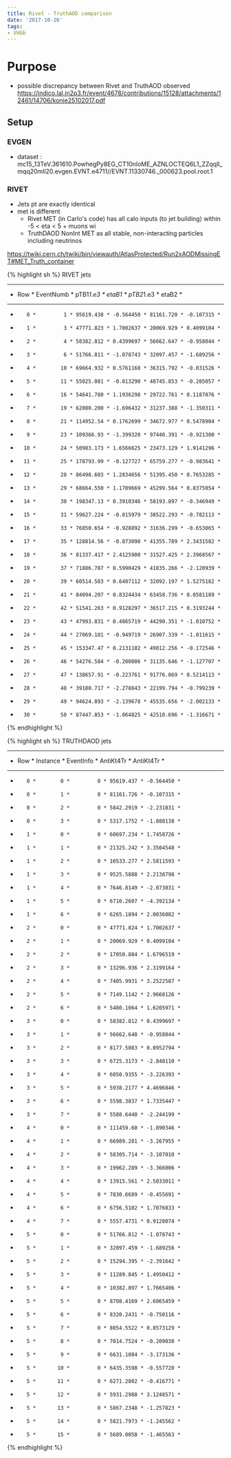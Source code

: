 ```yaml
---
title: Rivet - TruthAOD comparison
date: '2017-10-26'
tags:
- VHbb
---
```

# Purpose

* possible discrepancy between Rivet and TruthAOD observed https://indico.lal.in2p3.fr/event/4678/contributions/15128/attachments/12461/14706/konie25102017.pdf

## Setup

### EVGEN

* dataset : mc15_13TeV.361610.PowhegPy8EG_CT10nloME_AZNLOCTEQ6L1_ZZqqll_mqq20mll20.evgen.EVNT.e4711//EVNT.11330746._000623.pool.root.1

### RIVET



* Jets pt are exactly identical
* met is different
  * Rivet MET (in Carlo's code) has all calo inputs (to jet building) within -5 < eta < 5 + muons wi
  * TruthDAOD NonInt MET as all stable, non-interacting particles including neutrinos
  
https://twiki.cern.ch/twiki/bin/viewauth/AtlasProtected/Run2xAODMissingET#MET_Truth_container

{% highlight sh %}
RIVET jets

************************************************************************
*    Row   * EventNumb * pTB1*1.e3 *     etaB1 * pTB2*1.e3 *     etaB2 *
************************************************************************
*        0 *         1 * 95619.438 * -0.564450 * 81161.720 * -0.107315 *
*        1 *         3 * 47771.823 * 1.7002637 * 20069.929 * 0.4099104 *
*        2 *         4 * 58382.812 * 0.4399697 * 56662.647 * -0.958044 *
*        3 *         6 * 51766.811 * -1.078743 * 32097.457 * -1.689256 *
*        4 *        10 * 69664.932 * 0.5761168 * 36315.792 * -0.031526 *
*        5 *        11 * 55025.081 * -0.813290 * 48745.853 * -0.285057 *
*        6 *        16 * 54641.780 * 1.1936298 * 29722.761 * 0.1187076 *
*        7 *        19 * 62080.200 * -1.696432 * 31237.388 * -1.350311 *
*        8 *        21 * 114952.54 * 0.1762699 * 34672.977 * 0.5478904 *
*        9 *        23 * 109366.93 * -1.399320 * 97440.391 * -0.921300 *
*       10 *        24 * 50983.173 * 1.6566625 * 23473.129 * 1.9141296 *
*       11 *        25 * 178793.99 * -0.127727 * 65759.277 * -0.983641 *
*       12 *        28 * 86498.603 * 1.2834656 * 51395.450 * 0.7653285 *
*       13 *        29 * 68664.550 * 1.1709669 * 45299.564 * 0.8375054 *
*       14 *        30 * 198347.13 * 0.3910346 * 58193.897 * -0.346949 *
*       15 *        31 * 59627.224 * -0.815979 * 38522.293 * -0.782113 *
*       16 *        33 * 76850.654 * -0.928892 * 31636.299 * -0.653065 *
*       17 *        35 * 128814.56 * -0.873090 * 41355.789 * 2.3431582 *
*       18 *        36 * 81337.417 * 2.4125900 * 31527.425 * 2.3968567 *
*       19 *        37 * 71886.787 * 0.5990429 * 41835.266 * -2.120939 *
*       20 *        39 * 60514.583 * 0.6407112 * 32092.197 * 1.5275182 *
*       21 *        41 * 84094.207 * 0.8324434 * 63458.736 * 0.0581189 *
*       22 *        42 * 51541.263 * 0.9128297 * 36517.215 * 0.3193244 *
*       23 *        43 * 47993.831 * 0.4865719 * 44290.351 * -1.010752 *
*       24 *        44 * 27069.101 * -0.949719 * 26907.339 * -1.011615 *
*       25 *        45 * 153347.47 * 0.2131102 * 49012.256 * -0.172546 *
*       26 *        46 * 54276.584 * -0.200806 * 31135.646 * -1.127707 *
*       27 *        47 * 138657.91 * -0.223761 * 91776.069 * 0.5214113 *
*       28 *        48 * 39180.717 * -2.278843 * 22199.794 * -0.799239 *
*       29 *        49 * 94624.893 * -2.139678 * 45535.656 * -2.002133 *
*       30 *        50 * 87447.853 * -1.064825 * 42510.696 * -1.316671 *
{% endhighlight %}

{% highlight sh %}
TRUTHDAOD jets
***********************************************************
*    Row   * Instance * EventInfo * AntiKt4Tr * AntiKt4Tr *
***********************************************************
*        0 *        0 *         0 * 95619.437 * -0.564450 *
*        0 *        1 *         0 * 81161.726 * -0.107315 *
*        0 *        2 *         0 * 5842.2919 * -2.231831 *
*        0 *        3 *         0 * 5317.1752 * -1.888138 *
*        1 *        0 *         0 * 60697.234 * 1.7458726 *
*        1 *        1 *         0 * 21325.242 * 3.3504548 *
*        1 *        2 *         0 * 10533.277 * 2.5811593 *
*        1 *        3 *         0 * 9525.5888 * 2.2138798 *
*        1 *        4 *         0 * 7646.8149 * -2.073031 *
*        1 *        5 *         0 * 6710.2607 * -4.392134 *
*        1 *        6 *         0 * 6265.1894 * 2.0036082 *
*        2 *        0 *         0 * 47771.824 * 1.7002637 *
*        2 *        1 *         0 * 20069.929 * 0.4099104 *
*        2 *        2 *         0 * 17050.884 * 1.6796519 *
*        2 *        3 *         0 * 13296.936 * 2.3199164 *
*        2 *        4 *         0 * 7405.9931 * 3.2522587 *
*        2 *        5 *         0 * 7149.1142 * 2.9668126 *
*        2 *        6 *         0 * 5480.1064 * 1.6205971 *
*        3 *        0 *         0 * 58382.812 * 0.4399697 *
*        3 *        1 *         0 * 56662.648 * -0.958044 *
*        3 *        2 *         0 * 8177.5083 * 0.0952794 *
*        3 *        3 *         0 * 6725.3173 * -2.840110 *
*        3 *        4 *         0 * 6050.9355 * -3.226393 *
*        3 *        5 *         0 * 5938.2177 * 4.4696846 *
*        3 *        6 *         0 * 5598.3837 * 1.7335447 *
*        3 *        7 *         0 * 5588.6440 * -2.244199 *
*        4 *        0 *         0 * 111459.60 * -1.890346 *
*        4 *        1 *         0 * 66989.281 * -3.267955 *
*        4 *        2 *         0 * 58305.714 * -3.107010 *
*        4 *        3 *         0 * 19962.289 * -3.366006 *
*        4 *        4 *         0 * 13915.561 * 2.5033011 *
*        4 *        5 *         0 * 7830.6689 * -0.455691 *
*        4 *        6 *         0 * 6756.5102 * 1.7076833 *
*        4 *        7 *         0 * 5557.4731 * 0.9128074 *
*        5 *        0 *         0 * 51766.812 * -1.078743 *
*        5 *        1 *         0 * 32097.459 * -1.689256 *
*        5 *        2 *         0 * 15294.395 * -2.391642 *
*        5 *        3 *         0 * 11289.845 * 1.4950412 *
*        5 *        4 *         0 * 10382.897 * 1.7665406 *
*        5 *        5 *         0 * 8708.4169 * 2.6065459 *
*        5 *        6 *         0 * 8320.2431 * -0.750116 *
*        5 *        7 *         0 * 8054.5522 * 0.8573129 *
*        5 *        8 *         0 * 7014.7524 * -0.209030 *
*        5 *        9 *         0 * 6631.1084 * -3.173136 *
*        5 *       10 *         0 * 6435.3598 * -0.557720 *
*        5 *       11 *         0 * 6271.2802 * -0.416771 *
*        5 *       12 *         0 * 5931.2988 * 3.1248571 *
*        5 *       13 *         0 * 5867.2348 * -1.257823 *
*        5 *       14 *         0 * 5821.7973 * -1.245562 *
*        5 *       15 *         0 * 5689.0058 * -1.465563 *
{% endhighlight %}

